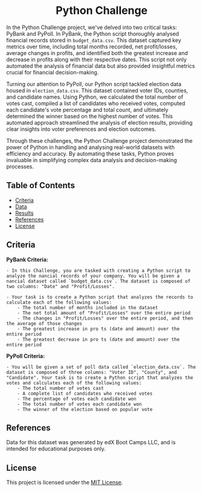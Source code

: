 <h1 align = "center"> Python Challenge </h1>

In the Python Challenge project, we've delved into two critical tasks: PyBank and PyPoll. In PyBank, the Python script thoroughly analysed financial records stored in `budget_data.csv`. This dataset captured key metrics over time, including total months recorded, net profit/losses, average changes in profits, and identified both the greatest increase and decrease in profits along with their respective dates. This script not only automated the analysis of financial data but also provided insightful metrics crucial for financial decision-making.

Turning our attention to PyPoll, our Python script tackled election data housed in `election_data.csv`. This dataset contained voter IDs, counties, and candidate names. Using Python, we calculated the total number of votes cast, compiled a list of candidates who received votes, computed each candidate's vote percentage and total count, and ultimately determined the winner based on the highest number of votes. This automated approach streamlined the analysis of election results, providing clear insights into voter preferences and election outcomes.

Through these challenges, the Python Challenge project demonstrated the power of Python in handling and analysing real-world datasets with efficiency and accuracy. By automating these tasks, Python proves invaluable in simplifying complex data analysis and decision-making processes.

## Table of Contents

- [Criteria](#criteria)
- [Data](#data)
- [Results](#results)
- [References](#references)
- [License](#license)

## Criteria

<b> PyBank Criteria: </b>
```
- In this Challenge, you are tasked with creating a Python script to analyze the nancial records of your company. You will be given a nancial dataset called `budget_data.csv`. The dataset is composed of two columns: "Date" and "Profit/Losses".

- Your task is to create a Python script that analyzes the records to calculate each of the following values:
    - The total number of months included in the dataset
    - The net total amount of "Profit/Losses" over the entire period
    - The changes in "Profit/Losses" over the entire period, and then the average of those changes
    - The greatest increase in pro ts (date and amount) over the entire period
    - The greatest decrease in pro ts (date and amount) over the entire period
```

<b> PyPoll Criteria: </b>
```
- You will be given a set of poll data called `election_data.csv`. The dataset is composed of three columns: "Voter ID", "County", and "Candidate". Your task is to create a Python script that analyzes the votes and calculates each of the following values:
    - The total number of votes cast
    - A complete list of candidates who received votes
    - The percentage of votes each candidate won
    - The total number of votes each candidate won
    - The winner of the election based on popular vote
```

## References

Data for this dataset was generated by edX Boot Camps LLC, and is intended for educational purposes only.

## License

This project is licensed under the [MIT License](https://github.com/Yukitoshi12345/Python-Challenge/blob/main/LICENSE).
